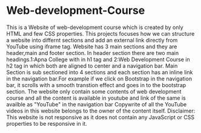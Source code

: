 # Web-development-Course
This is a Website of web-development course which is created by only HTML and few CSS properties. 
This projects focuses how we can structure a website into differnt sections and add an external link directly from YouTube using iframe tag.
Website has 3 main sections and they are header,main and footer section.
In header section there are two main headings.1:Apna College with in h1 tag and 2:Web Development Course in h2 tag in which both are aligned to center and a navigation bar.
Main Section is sub sectioned into 4 sections and each section has an inline link in the navigation bar.For example if we click on Bootstrap in the navigation bar, it scrolls with a smooth transtion effect and goes in to the bootstrap section.
The website only contain some contents of web development course and all the content is available in youtube and link of the same is availble as "YouTube" in the navigation bar 
Copywrite of all the YouTube videos in this website belongs to the owner of the content itself.
Disclaimer: This website is not responsive as it does not contain any JavaScript or CSS properties to be responsive in it.
